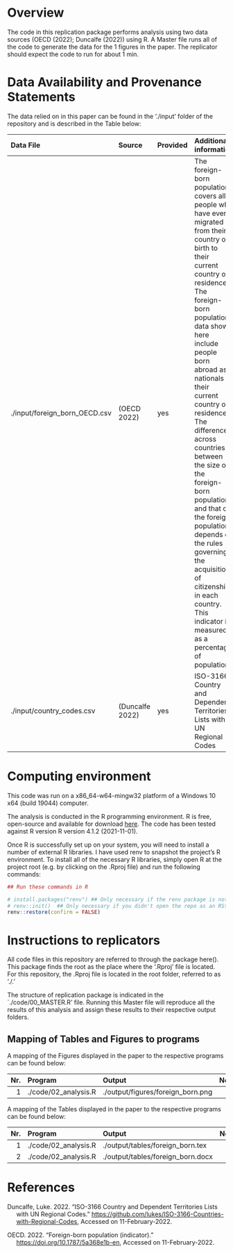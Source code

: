 # Overview

The code in this replication package performs analysis using two data
sources (OECD (2022); Duncalfe (2022)) using R. A Master file runs all
of the code to generate the data for the 1 figures in the paper. The
replicator should expect the code to run for about 1 min.

# Data Availability and Provenance Statements

The data relied on in this paper can be found in the ‘./input’ folder of
the repository and is described in the Table below:

| Data File                     | Source          | Provided | Additional information                                                                                                                                                                                                                                                                                                                                                                                                                                                                                                         |
|:------------------------------|:----------------|:---------|:-------------------------------------------------------------------------------------------------------------------------------------------------------------------------------------------------------------------------------------------------------------------------------------------------------------------------------------------------------------------------------------------------------------------------------------------------------------------------------------------------------------------------------|
| ./input/foreign_born_OECD.csv | (OECD 2022)     | yes      | The foreign-born population covers all people who have ever migrated from their country of birth to their current country of residence. The foreign-born population data shown here include people born abroad as nationals of their current country of residence. The difference across countries between the size of the foreign-born population and that of the foreign population depends on the rules governing the acquisition of citizenship in each country. This indicator is measured as a percentage of population. |
| ./input/country_codes.csv     | (Duncalfe 2022) | yes      | ISO-3166 Country and Dependent Territories Lists with UN Regional Codes                                                                                                                                                                                                                                                                                                                                                                                                                                                        |

# Computing environment

This code was run on a x86_64-w64-mingw32 platform of a Windows 10 x64
(build 19044) computer.

The analysis is conducted in the R programming environment. R is free,
open-source and available for download
[here](https://www.r-project.org/). The code has been tested against R
version R version 4.1.2 (2021-11-01).

Once R is successfully set up on your system, you will need to install a
number of external R libraries. I have used renv to snapshot the
project’s R environment. To install all of the necessary R libraries,
simply open R at the project root (e.g. by clicking on the .Rproj file)
and run the following commands:

``` r
## Run these commands in R

# install.packages("renv") ## Only necessary if the renv package is not yet installed on your computer
# renv::init()  ## Only necessary if you didn't open the repo as an RStudio project
renv::restore(confirm = FALSE)
```

# Instructions to replicators

All code files in this repository are referred to through the package
here(). This package finds the root as the place where the ‘.Rproj’ file
is located. For this repository, the .Rproj file is located in the root
folder, referred to as ‘./.’

The structure of replication package is indicated in the
\`./code/00_MASTER.R’ file. Running this Master file will reproduce all
the results of this analysis and assign these results to their
respective output folders.

## Mapping of Tables and Figures to programs

A mapping of the Figures displayed in the paper to the respective
programs can be found below:

| Nr. | Program              | Output                            | Note |
|----:|:---------------------|:----------------------------------|:-----|
|   1 | ./code/02_analysis.R | ./output/figures/foreign_born.png |      |

A mapping of the Tables displayed in the paper to the respective
programs can be found below:

| Nr. | Program              | Output                            | Note |
|----:|:---------------------|:----------------------------------|:-----|
|   1 | ./code/02_analysis.R | ./output/tables/foreign_born.tex  |      |
|   2 | ./code/02_analysis.R | ./output/tables/foreign_born.docx |      |

# References

<div id="refs" class="references csl-bib-body hanging-indent">

<div id="ref-duncalfe2022countries" class="csl-entry">

Duncalfe, Luke. 2022. “<span class="nocase">ISO-3166 Country and
Dependent Territories Lists with UN Regional Codes</span>.”
<https://github.com/lukes/ISO-3166-Countries-with-Regional-Codes>,
Accessed on 11-February-2022.

</div>

<div id="ref-oecd2022foreign" class="csl-entry">

OECD. 2022. “<span class="nocase">Foreign-born population
(indicator)</span>.” <https://doi.org/10.1787/5a368e1b-en>, Accessed on
11-February-2022.

</div>

</div>
